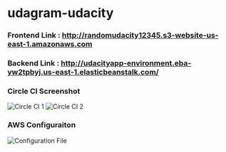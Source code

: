 # udagram-udacity

### Frontend Link : http://randomudacity12345.s3-website-us-east-1.amazonaws.com

### Backend Link : http://udacityapp-environment.eba-yw2tpbyj.us-east-1.elasticbeanstalk.com/

### Circle CI Screenshot
![Circle CI 1](https://user-images.githubusercontent.com/35117758/196563016-b1d2a926-9125-494b-a2b8-784f244d90b9.JPG)
![Circle CI 2](https://user-images.githubusercontent.com/35117758/196563101-d0961bb5-2e7d-4666-9177-e7181ec2114f.JPG)

### AWS Configuraiton
![Configuration File](https://user-images.githubusercontent.com/35117758/196563424-c753db78-dc0d-47ee-810d-81a28532fcf0.JPG)
